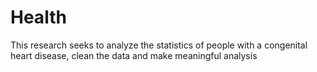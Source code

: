 # Health
This research seeks to analyze the statistics of people with a congenital heart disease, clean the data and make meaningful analysis

